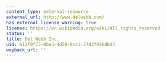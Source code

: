 ```yaml
---
content_type: external-resource
external_url: http://www.delwebb.com/
has_external_license_warning: true
license: https://en.wikipedia.org/wiki/All_rights_reserved
status: ''
title: Del Webb Inc.
uid: 612f0f73-0ba3-4d58-8cc1-77d3f99bdbd3
wayback_url: ''
---
```

